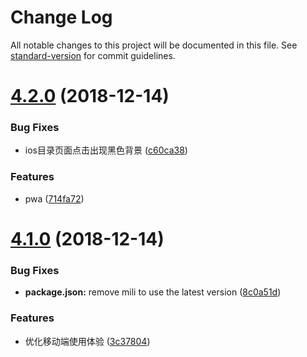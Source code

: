 # Change Log

All notable changes to this project will be documented in this file. See [standard-version](https://github.com/conventional-changelog/standard-version) for commit guidelines.

<a name="4.2.0"></a>
# [4.2.0](https://github.com/Val-istar-Guo/miaooo.me/compare/v4.1.0...v4.2.0) (2018-12-14)


### Bug Fixes

* ios目录页面点击出现黑色背景 ([c60ca38](https://github.com/Val-istar-Guo/miaooo.me/commit/c60ca38))


### Features

* pwa ([714fa72](https://github.com/Val-istar-Guo/miaooo.me/commit/714fa72))



<a name="4.1.0"></a>
# [4.1.0](https://github.com/Val-istar-Guo/miaooo.me/compare/v4.0.1...v4.1.0) (2018-12-14)


### Bug Fixes

* **package.json:** remove mili to use the latest version ([8c0a51d](https://github.com/Val-istar-Guo/miaooo.me/commit/8c0a51d))


### Features

* 优化移动端使用体验 ([3c37804](https://github.com/Val-istar-Guo/miaooo.me/commit/3c37804))
